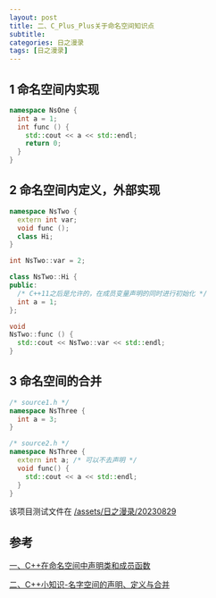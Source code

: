 ```yaml
---
layout: post
title: 二、C_Plus_Plus关于命名空间知识点
subtitle: 
categories: 日之漫录
tags: [日之漫录]
---
```


## 1 命名空间内实现
```c++
namespace NsOne {
  int a = 1;
  int func () {
    std::cout << a << std::endl;
    return 0;
  }
}
```
## 2 命名空间内定义，外部实现
```c++
namespace NsTwo {
  extern int var;
  void func ();
  class Hi;
}
```

```c++
int NsTwo::var = 2;

class NsTwo::Hi {
public:
  /* C++11之后是允许的，在成员变量声明的同时进行初始化 */
  int a = 1;
};

void
NsTwo::func () {
  std::cout << NsTwo::var << std::endl;
}
```

## 3 命名空间的合并
```c++
/* source1.h */
namespace NsThree {
  int a = 3;
}
```

```c++
/* source2.h */
namespace NsThree {
  extern int a; /* 可以不去声明 */
  void func() {
    std::cout << a << std::endl;
  }
}
```

该项目测试文件在 [/assets/日之漫录/20230829](/assets/CPlusPlus/20230829)

## 参考
[一、C++在命名空间中声明类和成员函数](https://blog.csdn.net/ningmengccccc/article/details/80791772)

[二、C++小知识-名字空间的声明、定义与合并](https://blog.csdn.net/rong11417/article/details/106462434)